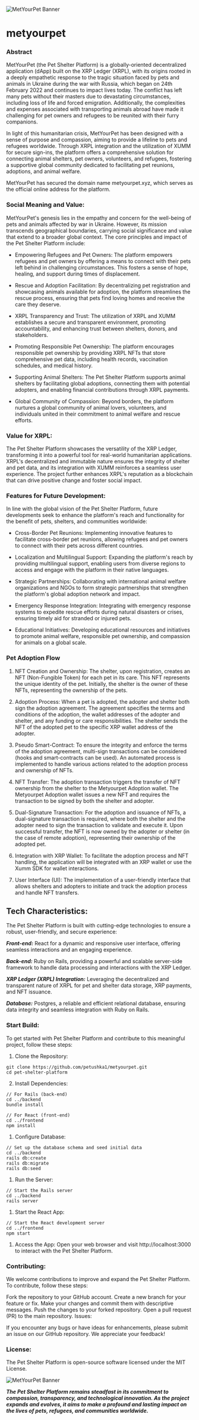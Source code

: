 ![MetYourPet Banner](resources/img/banner.png?raw=true "MetYourPet Banner")

# metyourpet
### Abstract

MetYourPet (the Pet Shelter Platform) is a globally-oriented decentralized application (dApp) built on the XRP Ledger (XRPL), with its origins rooted in a deeply empathetic response to the tragic situation faced by pets and animals in Ukraine during the war with Russia, which began on 24th February 2022 and continues to impact lives today. The conflict has left many pets without their masters due to devastating circumstances, including loss of life and forced emigration. Additionally, the complexities and expenses associated with transporting animals abroad have made it challenging for pet owners and refugees to be reunited with their furry companions.

In light of this humanitarian crisis, MetYourPet has been designed with a sense of purpose and compassion, aiming to provide a lifeline to pets and refugees worldwide. Through XRPL integration and the utilization of XUMM for secure sign-ins, the platform offers a comprehensive solution for connecting animal shelters, pet owners, volunteers, and refugees, fostering a supportive global community dedicated to facilitating pet reunions, adoptions, and animal welfare.

MetYourPet has secured the domain name metyourpet.xyz, which serves as the official online address for the platform. 

### Social Meaning and Value:

MetYourPet's genesis lies in the empathy and concern for the well-being of pets and animals affected by war in Ukraine. However, its mission transcends geographical boundaries, carrying social significance and value that extend to a broader global context. The core principles and impact of the Pet Shelter Platform include:

* Empowering Refugees and Pet Owners: The platform empowers refugees and pet owners by offering a means to connect with their pets left behind in challenging circumstances. This fosters a sense of hope, healing, and support during times of displacement.

* Rescue and Adoption Facilitation: By decentralizing pet registration and showcasing animals available for adoption, the platform streamlines the rescue process, ensuring that pets find loving homes and receive the care they deserve.

* XRPL Transparency and Trust: The utilization of XRPL and XUMM establishes a secure and transparent environment, promoting accountability, and enhancing trust between shelters, donors, and stakeholders.

* Promoting Responsible Pet Ownership: The platform encourages responsible pet ownership by providing XRPL NFTs that store comprehensive pet data, including health records, vaccination schedules, and medical history.

* Supporting Animal Shelters: The Pet Shelter Platform supports animal shelters by facilitating global adoptions, connecting them with potential adopters, and enabling financial contributions through XRPL payments.

* Global Community of Compassion: Beyond borders, the platform nurtures a global community of animal lovers, volunteers, and individuals united in their commitment to animal welfare and rescue efforts.

### Value for XRPL:

The Pet Shelter Platform showcases the versatility of the XRP Ledger, transforming it into a powerful tool for real-world humanitarian applications. XRPL's decentralized and immutable nature ensures the integrity of shelter and pet data, and its integration with XUMM reinforces a seamless user experience. The project further enhances XRPL's reputation as a blockchain that can drive positive change and foster social impact.

### Features for Future Development:

In line with the global vision of the Pet Shelter Platform, future developments seek to enhance the platform's reach and functionality for the benefit of pets, shelters, and communities worldwide:

* Cross-Border Pet Reunions: Implementing innovative features to facilitate cross-border pet reunions, allowing refugees and pet owners to connect with their pets across different countries.

* Localization and Multilingual Support: Expanding the platform's reach by providing multilingual support, enabling users from diverse regions to access and engage with the platform in their native languages.

* Strategic Partnerships: Collaborating with international animal welfare organizations and NGOs to form strategic partnerships that strengthen the platform's global adoption network and impact.

* Emergency Response Integration: Integrating with emergency response systems to expedite rescue efforts during natural disasters or crises, ensuring timely aid for stranded or injured pets.

* Educational Initiatives: Developing educational resources and initiatives to promote animal welfare, responsible pet ownership, and compassion for animals on a global scale.

### Pet Adoption Flow

1. NFT Creation and Ownership:
The shelter, upon registration, creates an NFT (Non-Fungible Token) for each pet in its care. This NFT represents the unique identity of the pet. Initially, the shelter is the owner of these NFTs, representing the ownership of the pets.

2. Adoption Process:
When a pet is adopted, the adopter and shelter both sign the adoption agreement. The agreement specifies the terms and conditions of the adoption, the wallet addresses of the adopter and shelter, and any funding or care responsibilities. The shelter sends the NFT of the adopted pet to the specific XRP wallet address of the adopter.

3. Pseudo Smart-Contract:
To ensure the integrity and enforce the terms of the adoption agreement, multi-sign transactions can be considered (hooks and smart-contracts can be used). An automated process is implemented to handle various actions related to the adoption process and ownership of NFTs.

4. NFT Transfer:
The adoption transaction triggers the transfer of NFT ownership from the shelter to the Metyourpet Adoption wallet. The Metyourpet Adoption wallet issues a new NFT and requires the transaction to be signed by both the shelter and adopter.

5. Dual-Signature Transaction:
For the adoption and issuance of NFTs, a dual-signature transaction is required, where both the shelter and the adopter need to sign the transaction to validate and execute it.  Upon successful transfer, the NFT is now owned by the adopter or shelter (in the case of remote adoption), representing their ownership of the adopted pet.

6. Integration with XRP Wallet:
To facilitate the adoption process and NFT handling, the application will be integrated with an XRP wallet or use the Xumm SDK for wallet interactions.

7. User Interface (UI):
The implementation of a user-friendly interface that allows shelters and adopters to initiate and track the adoption process and handle NFT transfers.

## Tech Characteristics:

The Pet Shelter Platform is built with cutting-edge technologies to ensure a robust, user-friendly, and secure experience:

***Front-end:*** React for a dynamic and responsive user interface, offering seamless interactions and an engaging experience.

***Back-end:*** Ruby on Rails, providing a powerful and scalable server-side framework to handle data processing and interactions with the XRP Ledger.

***XRP Ledger (XRPL) Integration:*** Leveraging the decentralized and transparent nature of XRPL for pet and shelter data storage, XRP payments, and NFT issuance.

***Database:*** Postgres, a reliable and efficient relational database, ensuring data integrity and seamless integration with Ruby on Rails.

### Start Build:

To get started with Pet Shelter Platform and contribute to this meaningful project, follow these steps:

1. Clone the Repository:
```
git clone https://github.com/petushka1/metyourpet.git
cd pet-shelter-platform
```

2. Install Dependencies:
```
// For Rails (back-end)
cd ../backend
bundle install
```
```
// For React (front-end)
cd ../frontend
npm install
```

1. Configure Database:
```
// Set up the database schema and seed initial data
cd ../backend
rails db:create
rails db:migrate
rails db:seed
```

1. Run the Server:
```
// Start the Rails server
cd ../backend
rails server
```

1. Start the React App:
```
// Start the React development server
cd ../frontend
npm start
```

1. Access the App:
Open your web browser and visit http://localhost:3000 to interact with the Pet Shelter Platform.

### Contributing:

We welcome contributions to improve and expand the Pet Shelter Platform. To contribute, follow these steps:

Fork the repository to your GitHub account.
Create a new branch for your feature or fix.
Make your changes and commit them with descriptive messages.
Push the changes to your forked repository.
Open a pull request (PR) to the main repository.
Issues:

If you encounter any bugs or have ideas for enhancements, please submit an issue on our GitHub repository. We appreciate your feedback!

### License:

The Pet Shelter Platform is open-source software licensed under the MIT License.

![MetYourPet Banner](resources/img/image.png?raw=true "MetYourPet Banner")

***The Pet Shelter Platform remains steadfast in its commitment to compassion, transparency, and technological innovation. As the project expands and evolves, it aims to make a profound and lasting impact on the lives of pets, refugees, and communities worldwide.***


